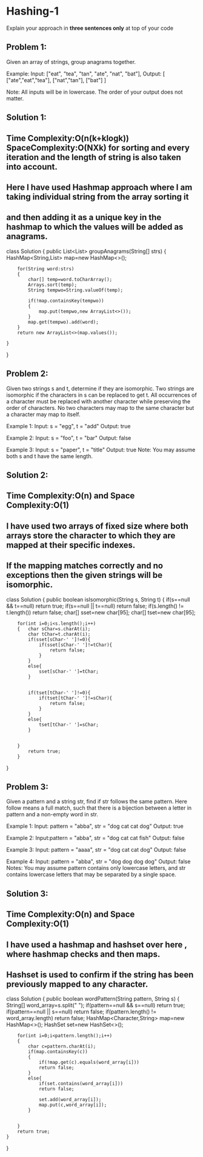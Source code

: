 # Hashing-1
Explain your approach in **three sentences only** at top of your code


## Problem 1:
Given an array of strings, group anagrams together.

Example:
Input: ["eat", "tea", "tan", "ate", "nat", "bat"],
Output:
[
  ["ate","eat","tea"],
  ["nat","tan"],
  ["bat"]
]

Note:
All inputs will be in lowercase.
The order of your output does not matter.

## Solution 1:
## Time Complexity:O(n(k+klogk)) SpaceComplexity:O(NXk) for sorting and every iteration and the length of string is also taken into account.
## Here I have used Hashmap approach where I am taking individual string from the array sorting it
## and then adding it as a unique key in the hashmap to which the values will be added as anagrams.

class Solution {
    public List<List<String>> groupAnagrams(String[] strs) {
        HashMap<String,List<String>> map=new HashMap<>();


        for(String word:strs)
        {
            char[] temp=word.toCharArray();
            Arrays.sort(temp);
            String tempwo=String.valueOf(temp);

            if(!map.containsKey(tempwo))
            {
                map.put(tempwo,new ArrayList<>());
            }
            map.get(tempwo).add(word);
        }
        return new ArrayList<>(map.values());

    }
}

## Problem 2:
Given two strings s and t, determine if they are isomorphic.
Two strings are isomorphic if the characters in s can be replaced to get t.
All occurrences of a character must be replaced with another character while preserving the order of characters. No two characters may map to the same character but a character may map to itself.

Example 1:
Input: s = "egg", t = "add"
Output: true

Example 2:
Input: s = "foo", t = "bar"
Output: false

Example 3:
Input: s = "paper", t = "title"
Output: true
Note:
You may assume both s and t have the same length.


## Solution 2:
## Time Complexity:O(n) and Space Complexity:O(1)
## I have used two arrays of fixed size where both arrays store the character to which they are mapped at their specific indexes.
## If the mapping matches correctly and no exceptions then the given strings will be isomorphic.



class Solution {
    public boolean isIsomorphic(String s, String t) {
        if(s==null && t==null) return true;
        if(s==null || t==null) return false;
        if(s.length() != t.length()) return false;
        char[] sset=new char[95];
        char[] tset=new char[95];
   

        for(int i=0;i<s.length();i++)
        {   char sChar=s.charAt(i);
            char tChar=t.charAt(i);
            if(sset[sChar-' ']!=0){
                if(sset[sChar-' ']!=tChar){
                    return false;
                }
            }
            else{
                sset[sChar-' ']=tChar;
            }


            if(tset[tChar-' ']!=0){
                if(tset[tChar-' ']!=sChar){
                    return false;
                }
            }
            else{
                tset[tChar-' ']=sChar;
            }
           
                
        }
            return true;
        }
        
    
}

## Problem 3:
Given a pattern and a string str, find if str follows the same pattern.
Here follow means a full match, such that there is a bijection between a letter in pattern and a non-empty word in str.

Example 1:
Input: pattern = "abba", str = "dog cat cat dog"
Output: true

Example 2:
Input:pattern = "abba", str = "dog cat cat fish"
Output: false

Example 3:
Input: pattern = "aaaa", str = "dog cat cat dog"
Output: false

Example 4:
Input: pattern = "abba", str = "dog dog dog dog"
Output: false
Notes:
You may assume pattern contains only lowercase letters, and str contains lowercase letters that may be separated by a single space.



## Solution 3:
## Time Complexity:O(n) and Space Complexity:O(1)
## I have used a hashmap and hashset over here , where hashmap checks and then maps.
## Hashset is used to confirm if the string has been previously mapped to any character.


class Solution {
    public boolean wordPattern(String pattern, String s) {
        String[] word_array=s.split(" ");
        if(pattern==null && s==null) return true;
        if(pattern==null || s==null) return false;
        if(pattern.length() != word_array.length) return false;
        HashMap<Character,String> map=new HashMap<>();
        HashSet<String> set=new HashSet<>();


        for(int i=0;i<pattern.length();i++)
        {
            char c=pattern.charAt(i);
            if(map.containsKey(c))
            {
                if(!map.get(c).equals(word_array[i]))
                return false;
            }
            else{
                if(set.contains(word_array[i]))
                return false;

                set.add(word_array[i]);
                map.put(c,word_array[i]);
            }


        }
        return true;
    }
}